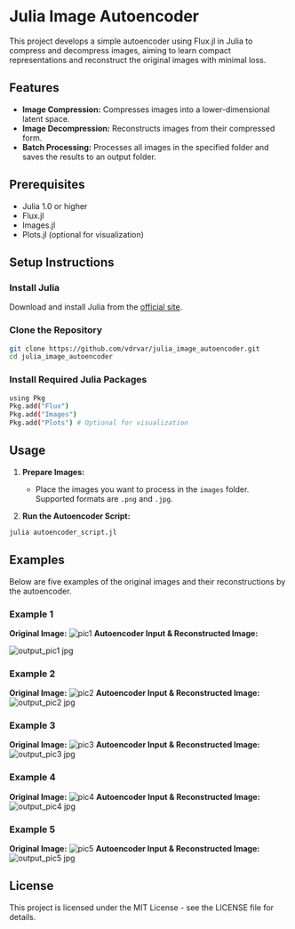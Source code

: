 # Julia Image Autoencoder

This project develops a simple autoencoder using Flux.jl in Julia to compress and decompress images, aiming to learn compact representations and reconstruct the original images with minimal loss.

## Features
- **Image Compression:** Compresses images into a lower-dimensional latent space.
- **Image Decompression:** Reconstructs images from their compressed form.
- **Batch Processing:** Processes all images in the specified folder and saves the results to an output folder.

## Prerequisites
- Julia 1.0 or higher
- Flux.jl
- Images.jl
- Plots.jl (optional for visualization)

## Setup Instructions

### Install Julia
Download and install Julia from the [official site](https://julialang.org/downloads/).

### Clone the Repository
```bash
git clone https://github.com/vdrvar/julia_image_autoencoder.git
cd julia_image_autoencoder
```

### Install Required Julia Packages
```bash
using Pkg
Pkg.add("Flux")
Pkg.add("Images")
Pkg.add("Plots") # Optional for visualization
```

## Usage

1. **Prepare Images:**
   - Place the images you want to process in the `images` folder. Supported formats are `.png` and `.jpg`.

2. **Run the Autoencoder Script:**
```bash
julia autoencoder_script.jl
```

  


## Examples

Below are five examples of the original images and their reconstructions by the autoencoder.

### Example 1
**Original Image:**
![pic1](https://github.com/vdrvar/julia_image_autoencoder/assets/48907543/0b91b744-36c9-4cae-93d6-771bd205bb4a)
**Autoencoder Input & Reconstructed Image:**

![output_pic1 jpg](https://github.com/vdrvar/julia_image_autoencoder/assets/48907543/7ff37840-da84-4f7b-8500-6d5e4120c030)

### Example 2
**Original Image:**
![pic2](https://github.com/vdrvar/julia_image_autoencoder/assets/48907543/dd2809f1-536e-4300-9462-8c2740b4f2ac)
**Autoencoder Input & Reconstructed Image:**
![output_pic2 jpg](https://github.com/vdrvar/julia_image_autoencoder/assets/48907543/bdbc4525-e9f2-4cee-ac7a-56b9c9f43ffe)

### Example 3
**Original Image:**
![pic3](https://github.com/vdrvar/julia_image_autoencoder/assets/48907543/9aa71a0f-d9b8-41b3-a211-8a16a8078b28)
**Autoencoder Input & Reconstructed Image:**
![output_pic3 jpg](https://github.com/vdrvar/julia_image_autoencoder/assets/48907543/1cf61129-eda5-4915-bd9b-63bb95af5fbd)

### Example 4
**Original Image:**
![pic4](https://github.com/vdrvar/julia_image_autoencoder/assets/48907543/2861888d-4cb4-4e20-b073-15f520b10b11)
**Autoencoder Input & Reconstructed Image:**
![output_pic4 jpg](https://github.com/vdrvar/julia_image_autoencoder/assets/48907543/eb816a5d-6264-4bba-bf9e-f20a41ce723c)

### Example 5
**Original Image:**
![pic5](https://github.com/vdrvar/julia_image_autoencoder/assets/48907543/4d14bc55-62b2-4b0b-bf5f-945f72184346)
**Autoencoder Input & Reconstructed Image:**
![output_pic5 jpg](https://github.com/vdrvar/julia_image_autoencoder/assets/48907543/4b16210a-391a-494e-aad2-3c7030df47f6)

## License
This project is licensed under the MIT License - see the LICENSE file for details.
